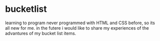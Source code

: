 # bucketlist
learning to program
never programmed with HTML and CSS before, so  its all new for me.
in the futere i would like to share my experiences of the advantures of my bucket list items.

